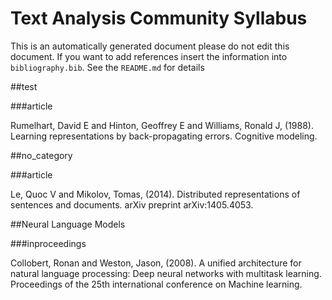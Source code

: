 # Text Analysis Community Syllabus

This is an automatically generated document please do not edit this document. If you want to add references insert the information into `bibliography.bib`. See the `README.md` for details

##test

###article

Rumelhart, David E and Hinton, Geoffrey E and Williams, Ronald J, (1988). Learning representations by back-propagating errors. Cognitive modeling.

##no_category

###article

Le, Quoc V and Mikolov, Tomas, (2014). Distributed representations of sentences and documents. arXiv preprint arXiv:1405.4053.

##Neural Language Models

###inproceedings

Collobert, Ronan and Weston, Jason, (2008). A unified architecture for natural language processing: Deep neural networks with multitask learning. Proceedings of the 25th international conference on Machine learning.

